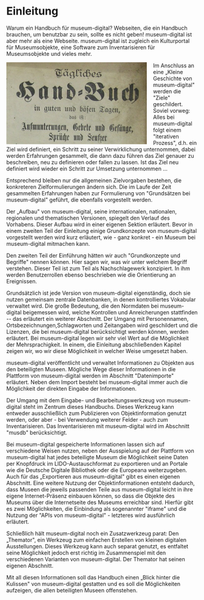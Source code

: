 # Einleitung

Warum ein Handbuch für museum-digital? Webseiten, die ein Handbuch brauchen, um benutzbar zu sein, sollte es nicht geben! museum-digital ist aber mehr als eine Webseite. museum-digital ist zugleich ein Kulturportal für Museumsobjekte, eine Software zum Inventarisieren für Museumsobjekte und vieles mehr.

<img src="../assets/chapter_1-0/001-000-taeglicheshandbuch.jpg" style="float: left; margin-right: 1.2em;" />

Im Anschluss an eine „Kleine Geschichte von museum-digital" werden die "Ziele" geschildert. Soviel vorweg: Alles bei museum-digital folgt einem "iterativen Prozess", d.h. ein Ziel wird definiert, ein Schritt zu seiner Verwirklichung unternommen, dabei werden Erfahrungen gesammelt, die dann dazu führen das Ziel genauer zu beschreiben, neu zu definieren oder fallen zu lassen. Ist das Ziel neu definiert wird wieder ein Schritt zur Umsetzung unternommen ...

Entsprechend bleiben nur die allgemeinen Zielvorgaben bestehen, die konkreteren Zielformulierungen ändern sich. Die im Laufe der Zeit gesammelten Erfahrungen haben zur Formulierung von "Grundsätzen bei museum-digital" geführt, die ebenfalls vorgestellt werden.

Der „Aufbau" von museum-digital, seine internationalen, nationalen, regionalen und thematischen Versionen, spiegelt den Verlauf des Vorhabens. Dieser Aufbau wird in einer eigenen Sektion erläutert. Bevor in einem zweiten Teil der Einleitung einige Grundkonzepte von museum-digital vorgestellt werden wird kurz erläutert, wie - ganz konkret - ein Museum bei museum-digital mitmachen kann.

Den zweiten Teil der Einführung hätten wir auch "Grundkonzepte und Begriffe" nennen können. Hier sagen wir, was wir unter welchem Begriff verstehen. Dieser Teil ist zum Teil als Nachschlagewerk konzipiert. In ihm werden Benutzerrollen ebenso beschrieben wie die Orientierung an Ereignissen.

Grundsätzlich ist jede Version von museum-digital eigenständig, doch sie nutzen gemeinsam zentrale Datenbanken, in denen kontrolliertes Vokabular verwaltet wird. Die große Bedeutung, die den Normdaten bei museum-digital beigemessen wird, welche Kontrollen und Anreicherungen stattfinden -- das erläutert ein weiterer Abschnitt. Der Umgang mit Personennamen, Ortsbezeichnungen,Schlagworten und Zeitangaben wird geschildert und die Lizenzen, die bei museum-digital berücksichtigt werden können, werden erläutert. Bei museum-digital legen wir sehr viel Wert auf die Möglichkeit der Mehrsprachigkeit. In einem, die Einleitung abschließenden Kapitel zeigen wir, wo wir diese Möglichkeit in welcher Weise umgesetzt haben.

museum-digital veröffentlicht und verwaltet Informationen zu Objekten aus den beteiligten Museen. Mögliche Wege dieser Informationen in die Plattform von museum-digital werden im Abschnitt "Datenimporte" erläutert. Neben dem Import besteht bei museum-digital immer auch die Möglichkeit der direkten Eingabe der Informationen.

Der Umgang mit dem Eingabe- und Bearbeitungswerkzeug von museum-digital steht im Zentrum dieses Handbuchs. Dieses Werkzeug kann entweder ausschließlich zum Publizieren von Objektinformation genutzt werden, oder aber - bei Verwendung weiterer Felder - auch zum Inventarisieren. Das Inventarisieren mit museum-digital wird im Abschnitt "musdb" berücksichtigt.

Bei museum-digital gespeicherte Informationen lassen sich auf verschiedene Weisen nutzen, neben der Ausspielung auf der Plattform von museum-digital hat jedes beteiligte Museum die Möglichkeit seine Daten per Knopfdruck im LIDO-Austauschformat zu exportieren und an Portale wie die Deutsche Digitale Bibliothek oder die Europeana weiterzugeben. Auch für das „Exportieren aus museum-digital" gibt es einen eigenen Abschnitt. Eine weitere Nutzung der Objektinformationen entsteht dadurch, dass Museen die jeweils passenden Teile aus museum-digital leicht in ihre eigene Internet-Präsenz einbauen können, so dass die Objekte des Museums über die Internetseite des Museums erreichbar sind. Hierfür gibt es zwei Möglichkeiten, die Einbindung als sogenannter "iframe" und die Nutzung der "APIs von museum-digital" - letzteres wird ausführlich erläutert.

Schließlich hält museum-digital noch ein Zusatzwerkzeug parat: Den „Themator", ein Werkzeug zum einfachen Erstellen von kleinen digitalen Ausstellungen. Dieses Werkzeug kann auch separat genutzt, es entfaltet seine Möglichkeit jedoch erst richtig im Zusammenspiel mit den verschiedenen Varianten von museum-digital. Der Themator hat seinen eigenen Abschnitt.

Mit all diesen Informationen soll das Handbuch einen „Blick hinter die Kulissen" von museum-digital gestatten und es soll die Möglichkeiten aufzeigen, die allen beteiligten Museen offenstehen.